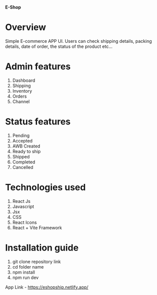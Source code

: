 **E-Shop**

# Overview

Simple E-commerce APP UI. Users can check shipping details, packing details, date of order, the status of the product etc...



# Admin features
1. Dashboard
2. Shipping
3. Inventory
4. Orders
5. Channel


# Status features
1. Pending
2. Accepted
3. AWB Created
4. Ready to ship
5. Shipped
6. Completed
7. Cancelled

# Technologies used
1. React Js
2. Javascript
3. Jsx
4. CSS
5. React Icons
6. React + Vite Framework

# Installation guide
1. git clone repository link
2. cd folder name
3. npm install
4. npm run dev


App Link - https://eshopship.netlify.app/


